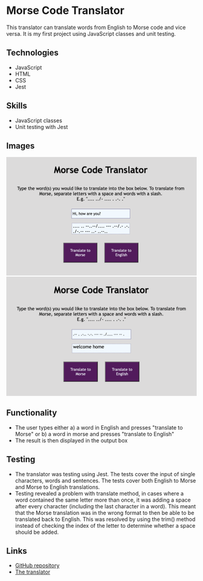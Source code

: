 # Morse Code Translator

This translator can translate words from English to Morse code and vice versa. It is my first project using JavaScript classes and unit testing.

## Technologies
* JavaScript
* HTML
* CSS
* Jest

## Skills
* JavaScript classes
* Unit testing with Jest

## Images
<img src="https://github.com/blaisebuckland/morse-code-translator/blob/main/images/englishToMorse.png" alt="game-image-1" width=600>
<img src="https://github.com/blaisebuckland/morse-code-translator/blob/main/images/morseToEnglish.png" alt="game-image-2" width=600>


## Functionality
* The user types either a) a word in English and presses "translate to Morse" or b) a word in morse and presses "translate to English"
* The result is then displayed in the output box

## Testing
* The translator was testing using Jest. The tests cover the input of single characters, words and sentences. The tests cover both English to Morse and Morse to English translations. 
* Testing revealed a problem with translate method, in cases where a word contained the same letter more than once, it was adding a space after every character (including the last character in a word). This meant that the Morse translation was in the wrong format to then be able to be translated back to English. This was resolved by using the trim() method instead of checking the index of the letter to determine whether a space should be added.

## Links
* [GitHub repository](https://github.com/blaisebuckland/morse-code-translator) 
* [The translator](https://blaisebuckland.github.io/morse-code-translator/)